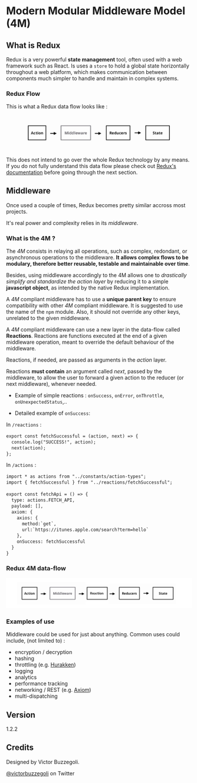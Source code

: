 # Modern Modular Middleware Model (4M)

## What is Redux

Redux is a very powerful **state management** tool, often used with a web framework such as React.
Is uses a `store` to hold a global state horizontally throughout a web platform, which makes communication between components much simpler to handle and maintain in complex systems.

### Redux Flow

This is what a Redux data flow looks like :

![redux-flow](resources/redux-flow.jpg)

This does not intend to go over the whole Redux technology by any means. If you do not fully understand this data flow please check out [Redux's documentation](https://redux.js.org/) before going through the next section.

## Middleware

Once used a couple of times, Redux becomes pretty similar accross most projects.

It's real power and complexity relies in its _middleware_.

### What is the 4M ?

The _4M_ consists in relaying all operations, such as complex, redondant, or asynchronous operations to the middleware. **It allows complex flows to be modulary, therefore better reusable, testable and maintainable over time**.

Besides, using middleware accordingly to the 4M allows one to _drastically simplify and standardize the action layer_ by reducing it to a simple **javascript object**, as intended by the native Redux implementation.

A _4M_ compliant middleware has to use a **unique parent key** to ensure compatibility with other _4M_ compliant middleware. It is suggested to use the name of the `npm` module. Also, it should not override any other keys, unrelated to the given middleware.

A _4M_ compliant middleware can use a new layer in the data-flow called **Reactions**. Reactions are functions executed at the end of a given middleware operation, meant to override the default behaviour of the middleware.

Reactions, if needed, are passed as arguments in the _action_ layer.

Reactions **must contain** an argument called _next_, passed by the middleware, to allow the user to forward a given action to the reducer (or next middleware), whenever needed.

- Example of simple reactions : `onSuccess`, `onError`, `onThrottle`, `onUnexpectedStatus`,..

- Detailed example of `onSuccess`:

In `/reactions` :

    export const fetchSuccessful = (action, next) => {
      console.log("SUCCESS!", action);
      next(action);
    };

In `/actions` :

    import * as actions from "../constants/action-types";
    import { fetchSuccessful } from "../reactions/fetchSuccessful";

    export const fetchApi = () => {
      type: actions.FETCH_API,
      payload: [],
      axiom: {
        axios: {
          method:`get`,
          url:`https://itunes.apple.com/search?term=hello`
        },
        onSuccess: fetchSuccessful
      }
    }

### Redux 4M data-flow

![redux-4M-flow](resources/redux-4M-flow.jpg)

### Examples of use

Middleware could be used for just about anything.
Common uses could include, (not limited to) :

- encryption / decryption
- hashing
- throttling (e.g. [Hurakken](https://github.com/vbuzzegoli/hurakken))
- logging
- analytics
- performance tracking
- networking / REST (e.g. [Axiom](https://github.com/vbuzzegoli/axiom))
- multi-dispatching

## Version

1.2.2

## Credits

Designed by Victor Buzzegoli.

[@victorbuzzegoli](https://twitter.com/victorbuzzegoli) on Twitter
